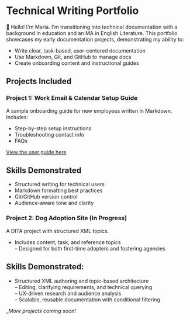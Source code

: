 # Technical Writing Portfolio

👋 Hello! I'm Maria. I'm transitioning into technical documentation with a background in education and an MA in English Literature. This portfolio showcases my early documentation projects, demonstrating my ability to:

- Write clear, task-based, user-centered documentation
- Use Markdown, Git, and GitHub to manage docs
- Create onboarding content and instructional guides

## Projects Included

### Project 1: Work Email & Calendar Setup Guide
A sample onboarding guide for new employees written in Markdown. Includes:
- Step-by-step setup instructions
- Troubleshooting contact info
- FAQs

[View the user guide here](Sample%20User%20Guide/UserGuide)  

## Skills Demonstrated
- Structured writing for technical users
- Markdown formatting best practices
- Git/GitHub version control
- Audience-aware tone and clarity

### Project 2: Dog Adoption Site (In Progress)
A DITA project with structured XML topics. 
- Includes content, task, and reference topics  
– Designed for both first-time adopters and fostering agencies 

## Skills Demonstrated:
- Structured XML authoring and topic-based architecture  
– Editing, clarifying requirements, and technical querying  
– UX-driven research and audience analysis  
– Scalable, reusable documentation with conditional filtering  

__More projects coming soon!_
